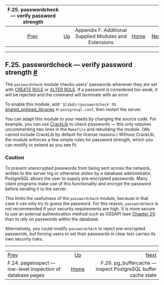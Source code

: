 <!--?xml version="1.0" encoding="UTF-8" standalone="no"?-->

|                     F.25. passwordcheck — verify password strength                     |                                                                             |                                                        |                                                       |                                                                                                    |
| :------------------------------------------------------------------------------------: | :-------------------------------------------------------------------------- | :----------------------------------------------------: | ----------------------------------------------------: | -------------------------------------------------------------------------------------------------: |
| [Prev](pageinspect.html "F.24. pageinspect — low-level inspection of database pages")  | [Up](contrib.html "Appendix F. Additional Supplied Modules and Extensions") | Appendix F. Additional Supplied Modules and Extensions | [Home](index.html "PostgreSQL 17devel Documentation") |  [Next](pgbuffercache.html "F.26. pg_buffercache — inspect PostgreSQL&#xA;    buffer cache state") |

***

## F.25. passwordcheck — verify password strength [#](#PASSWORDCHECK)

The `passwordcheck` module checks users' passwords whenever they are set with [CREATE ROLE](sql-createrole.html "CREATE ROLE") or [ALTER ROLE](sql-alterrole.html "ALTER ROLE"). If a password is considered too weak, it will be rejected and the command will terminate with an error.

To enable this module, add `'$libdir/passwordcheck'` to [shared\_preload\_libraries](runtime-config-client.html#GUC-SHARED-PRELOAD-LIBRARIES) in `postgresql.conf`, then restart the server.

You can adapt this module to your needs by changing the source code. For example, you can use [CrackLib](https://github.com/cracklib/cracklib) to check passwords — this only requires uncommenting two lines in the `Makefile` and rebuilding the module. (We cannot include CrackLib by default for license reasons.) Without CrackLib, the module enforces a few simple rules for password strength, which you can modify or extend as you see fit.

### Caution

To prevent unencrypted passwords from being sent across the network, written to the server log or otherwise stolen by a database administrator, PostgreSQL allows the user to supply pre-encrypted passwords. Many client programs make use of this functionality and encrypt the password before sending it to the server.

This limits the usefulness of the `passwordcheck` module, because in that case it can only try to guess the password. For this reason, `passwordcheck` is not recommended if your security requirements are high. It is more secure to use an external authentication method such as GSSAPI (see [Chapter 21](client-authentication.html "Chapter 21. Client Authentication")) than to rely on passwords within the database.

Alternatively, you could modify `passwordcheck` to reject pre-encrypted passwords, but forcing users to set their passwords in clear text carries its own security risks.

***

|                                                                                        |                                                                             |                                                                                                    |
| :------------------------------------------------------------------------------------- | :-------------------------------------------------------------------------: | -------------------------------------------------------------------------------------------------: |
| [Prev](pageinspect.html "F.24. pageinspect — low-level inspection of database pages")  | [Up](contrib.html "Appendix F. Additional Supplied Modules and Extensions") |  [Next](pgbuffercache.html "F.26. pg_buffercache — inspect PostgreSQL&#xA;    buffer cache state") |
| F.24. pageinspect — low-level inspection of database pages                             |            [Home](index.html "PostgreSQL 17devel Documentation")            |                                      F.26. pg\_buffercache — inspect PostgreSQL buffer cache state |
